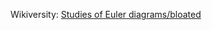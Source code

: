 Wikiversity: [Studies of Euler diagrams/bloated](https://en.wikiversity.org/wiki/Studies_of_Euler_diagrams/bloated)